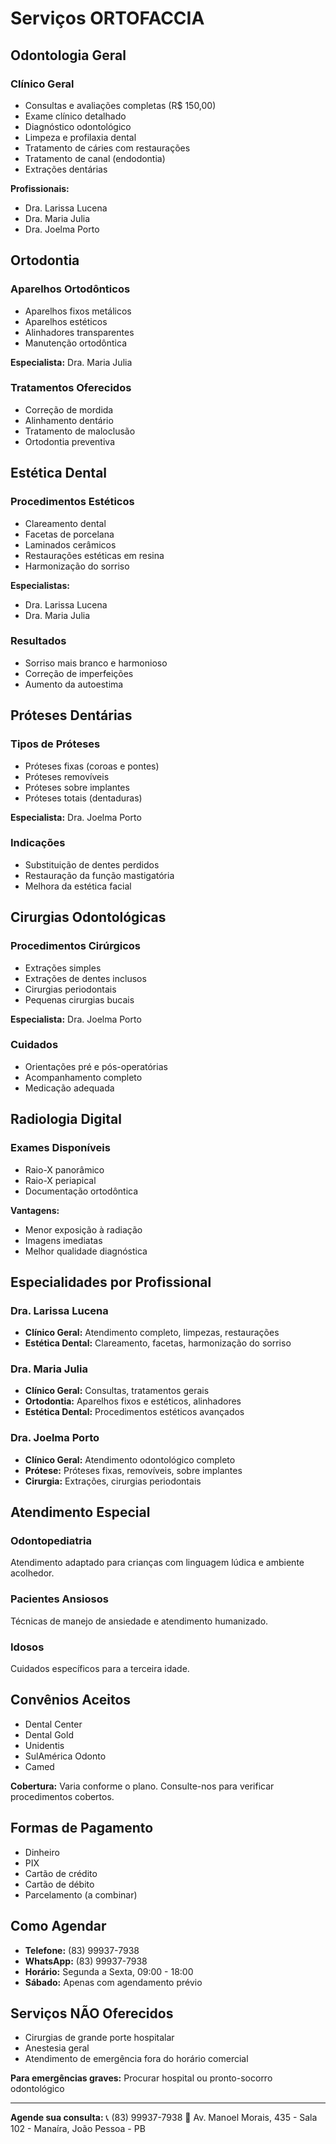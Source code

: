 # Serviços ORTOFACCIA

## Odontologia Geral

### Clínico Geral
- Consultas e avaliações completas (R$ 150,00)
- Exame clínico detalhado
- Diagnóstico odontológico
- Limpeza e profilaxia dental
- Tratamento de cáries com restaurações
- Tratamento de canal (endodontia)
- Extrações dentárias

**Profissionais:**
- Dra. Larissa Lucena
- Dra. Maria Julia
- Dra. Joelma Porto

## Ortodontia

### Aparelhos Ortodônticos
- Aparelhos fixos metálicos
- Aparelhos estéticos
- Alinhadores transparentes
- Manutenção ortodôntica

**Especialista:** Dra. Maria Julia

### Tratamentos Oferecidos
- Correção de mordida
- Alinhamento dentário
- Tratamento de maloclusão
- Ortodontia preventiva

## Estética Dental

### Procedimentos Estéticos
- Clareamento dental
- Facetas de porcelana
- Laminados cerâmicos
- Restaurações estéticas em resina
- Harmonização do sorriso

**Especialistas:**
- Dra. Larissa Lucena
- Dra. Maria Julia

### Resultados
- Sorriso mais branco e harmonioso
- Correção de imperfeições
- Aumento da autoestima

## Próteses Dentárias

### Tipos de Próteses
- Próteses fixas (coroas e pontes)
- Próteses removíveis
- Próteses sobre implantes
- Próteses totais (dentaduras)

**Especialista:** Dra. Joelma Porto

### Indicações
- Substituição de dentes perdidos
- Restauração da função mastigatória
- Melhora da estética facial

## Cirurgias Odontológicas

### Procedimentos Cirúrgicos
- Extrações simples
- Extrações de dentes inclusos
- Cirurgias periodontais
- Pequenas cirurgias bucais

**Especialista:** Dra. Joelma Porto

### Cuidados
- Orientações pré e pós-operatórias
- Acompanhamento completo
- Medicação adequada

## Radiologia Digital

### Exames Disponíveis
- Raio-X panorâmico
- Raio-X periapical
- Documentação ortodôntica

**Vantagens:**
- Menor exposição à radiação
- Imagens imediatas
- Melhor qualidade diagnóstica

## Especialidades por Profissional

### Dra. Larissa Lucena
- **Clínico Geral:** Atendimento completo, limpezas, restaurações
- **Estética Dental:** Clareamento, facetas, harmonização do sorriso

### Dra. Maria Julia
- **Clínico Geral:** Consultas, tratamentos gerais
- **Ortodontia:** Aparelhos fixos e estéticos, alinhadores
- **Estética Dental:** Procedimentos estéticos avançados

### Dra. Joelma Porto
- **Clínico Geral:** Atendimento odontológico completo
- **Prótese:** Próteses fixas, removíveis, sobre implantes
- **Cirurgia:** Extrações, cirurgias periodontais

## Atendimento Especial

### Odontopediatria
Atendimento adaptado para crianças com linguagem lúdica e ambiente acolhedor.

### Pacientes Ansiosos
Técnicas de manejo de ansiedade e atendimento humanizado.

### Idosos
Cuidados específicos para a terceira idade.

## Convênios Aceitos

- Dental Center
- Dental Gold
- Unidentis
- SulAmérica Odonto
- Camed

**Cobertura:** Varia conforme o plano. Consulte-nos para verificar procedimentos cobertos.

## Formas de Pagamento

- Dinheiro
- PIX
- Cartão de crédito
- Cartão de débito
- Parcelamento (a combinar)

## Como Agendar

- **Telefone:** (83) 99937-7938
- **WhatsApp:** (83) 99937-7938
- **Horário:** Segunda a Sexta, 09:00 - 18:00
- **Sábado:** Apenas com agendamento prévio

## Serviços NÃO Oferecidos

- Cirurgias de grande porte hospitalar
- Anestesia geral
- Atendimento de emergência fora do horário comercial

**Para emergências graves:** Procurar hospital ou pronto-socorro odontológico

---

**Agende sua consulta:**
📞 (83) 99937-7938
📍 Av. Manoel Morais, 435 - Sala 102 - Manaíra, João Pessoa - PB
